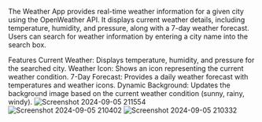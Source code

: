 The Weather App provides real-time weather information for a given city using the OpenWeather API. It displays current weather details, including temperature, humidity, and pressure, along with a 7-day weather forecast. Users can search for weather information by entering a city name into the search box.

Features
Current Weather: Displays temperature, humidity, and pressure for the searched city.
Weather Icon: Shows an icon representing the current weather condition.
7-Day Forecast: Provides a daily weather forecast with temperatures and weather icons.
Dynamic Background: Updates the background image based on the current weather condition (sunny, rainy, windy).
![Screenshot 2024-09-05 211554](https://github.com/user-attachments/assets/2564a228-4bc9-4d81-a089-0e5b43d303a1)
![Screenshot 2024-09-05 210402](https://github.com/user-attachments/assets/81eea12a-0448-4bae-9365-9f7a171cbc45)
![Screenshot 2024-09-05 210332](https://github.com/user-attachments/assets/97a8838e-3b11-40f0-b14b-658e101ec2ab)


